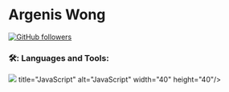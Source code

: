 # Argenis Wong

[![GitHub followers](https://img.shields.io/github/followers/Argen1sW.svg?style=social&label=Follow&maxAge=2592000)](https://github.com/ArgenisW)

### 🛠️: Languages and Tools:

<div>
  <img src="https://github.com/devicons/devicon/tree/master/icons/javascript"> title="JavaScript" alt="JavaScript" width="40" height="40"/>&nbsp;
